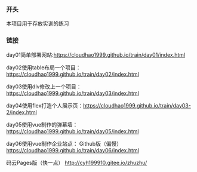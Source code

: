 ### 开头
本项目用于存放实训的练习

### 链接

day01简单部署网站:https://cloudhao1999.github.io/train/day01/index.html

day02使用table布局一个项目：https://cloudhao1999.github.io/train/day02/index.html

day03使用div修改上一个项目：https://cloudhao1999.github.io/train/day03/index.html

day04使用flex打造个人展示页：https://cloudhao1999.github.io/train/day03-2/index.html

day05使用vue制作的弹幕墙：https://cloudhao1999.github.io/train/day05/index.html

day06使用vue制作企业站点：
Github版（偏慢）
https://cloudhao1999.github.io/train/day06/index.html 

码云Pages版（快一点）
http://cyh199910.gitee.io/zhuzhu/